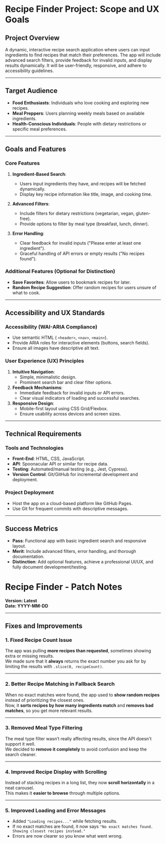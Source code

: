 # Recipe Finder Project: Scope and UX Goals

## Project Overview
A dynamic, interactive recipe search application where users can input ingredients to find recipes that match their preferences. The app will include advanced search filters, provide feedback for invalid inputs, and display results dynamically. It will be user-friendly, responsive, and adhere to accessibility guidelines.

---

## Target Audience
- **Food Enthusiasts**: Individuals who love cooking and exploring new recipes.
- **Meal Preppers**: Users planning weekly meals based on available ingredients.
- **Health-Conscious Individuals**: People with dietary restrictions or specific meal preferences.

---

## Goals and Features

### Core Features
1. **Ingredient-Based Search**:
   - Users input ingredients they have, and recipes will be fetched dynamically.
   - Display key recipe information like title, image, and cooking time.

2. **Advanced Filters**:
   - Include filters for dietary restrictions (vegetarian, vegan, gluten-free).
   - Provide options to filter by meal type (breakfast, lunch, dinner).

3. **Error Handling**:
   - Clear feedback for invalid inputs ("Please enter at least one ingredient").
   - Graceful handling of API errors or empty results ("No recipes found").

### Additional Features (Optional for Distinction)
- **Save Favorites**: Allow users to bookmark recipes for later.
- **Random Recipe Suggestion**: Offer random recipes for users unsure of what to cook.

---

## Accessibility and UX Standards

### Accessibility (WAI-ARIA Compliance)
- Use semantic HTML ( `<header>`, `<nav>`, `<main>`).
- Provide ARIA roles for interactive elements (buttons, search fields).
- Ensure all images have descriptive alt text.

### User Experience (UX) Principles
1. **Intuitive Navigation**:
   - Simple, minimalistic design.
   - Prominent search bar and clear filter options.
2. **Feedback Mechanisms**:
   - Immediate feedback for invalid inputs or API errors.
   - Clear visual indicators of loading and successful searches.
3. **Responsive Design**:
   - Mobile-first layout using CSS Grid/Flexbox.
   - Ensure usability across devices and screen sizes.

---

## Technical Requirements

### Tools and Technologies
- **Front-End**: HTML, CSS, JavaScript.
- **API**: Spoonacular API or similar for recipe data.
- **Testing**: Automated/manual testing (e.g., Jest, Cypress).
- **Version Control**: Git/GitHub for incremental development and deployment.

### Project Deployment
- Host the app on a cloud-based platform like GitHub Pages.
- Use Git for frequent commits with descriptive messages.

---

## Success Metrics
- **Pass**: Functional app with basic ingredient search and responsive layout.
- **Merit**: Include advanced filters, error handling, and thorough documentation.
- **Distinction**: Add optional features, achieve a professional UI/UX, and fully document development/testing.


# Recipe Finder - Patch Notes  
**Version: Latest**  
**Date: YYYY-MM-DD**  

---

## Fixes and Improvements  

### 1. Fixed Recipe Count Issue  
The app was pulling **more recipes than requested**, sometimes showing extra or missing results.  
We made sure that it **always** returns the exact number you ask for by limiting the results with `.slice(0, recipeCount)`.  

---

### 2. Better Recipe Matching in Fallback Search  
When no exact matches were found, the app used to **show random recipes** instead of prioritizing the closest ones.  
Now, it **sorts recipes by how many ingredients match** and **removes bad matches**, so you get more relevant results.  

---

### 3. Removed Meal Type Filtering  
The meal type filter wasn’t really affecting results, since the API doesn't support it well.  
We decided to **remove it completely** to avoid confusion and keep the search cleaner.  

---

### 4. Improved Recipe Display with Scrolling  
Instead of stacking recipes in a long list, they now **scroll horizontally** in a neat carousel.  
This makes it **easier to browse** through multiple options.  

---

### 5. Improved Loading and Error Messages  
- Added `"Loading recipes..."` while fetching results.  
- If no exact matches are found, it now says `"No exact matches found. Showing closest recipes instead."`  
- Errors are now clearer so you know what went wrong.  
